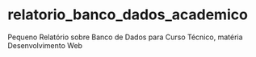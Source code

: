 # relatorio_banco_dados_academico
Pequeno Relatório sobre Banco de Dados para Curso Técnico, matéria Desenvolvimento Web
